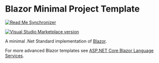 # Blazor Minimal Project Template

<!--BadgesSTART-->
[![Read Me Synchronizer](https://img.shields.io/badge/-powered%20by%20read%20me%20synchronizer-brightgreen.svg)](https://github.com/GregTrevellick/ReadMeSynchronizer)
<!-- Powered by https://github.com/GregTrevellick/ReadMeSynchronizer -->

[![Visual Studio Marketplace version](https://vsmarketplacebadge.apphb.com/version/GregTrevellick.OpenInXamarinStudio.svg)](https://marketplace.visualstudio.com/items?itemName=GregTrevellick.OpenInXamarinStudio)


<!--BadgesEND-->

A minimal .Net Standard implementation of [Blazor](https://blazor.net/).

For more advanced Blazor templates see [ASP.NET Core Blazor Language Services](https://marketplace.visualstudio.com/items?itemName=aspnet.blazor).

<!--
https://blazor.net/docs/get-started.html

https://msdn.microsoft.com/magazine/mt829752?MC=MSAzure&MC=DevOps&MC=Vstudio&MC=Testing&MC=CSHARP&f=255&MSPPError=-2147217396

https://marketplace.visualstudio.com/items?itemName=aspnet.blazor
-->